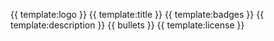 {{ template:logo }}
{{ template:title }}
{{ template:badges }}
{{ template:description }}
{{ bullets }}
{{ template:license }}